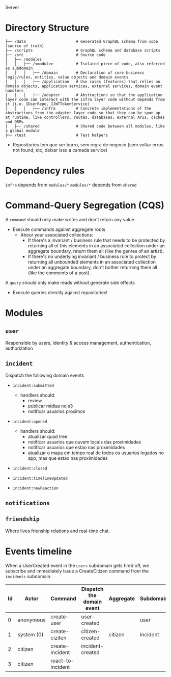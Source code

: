 Server

<!--
reference graphql+dataloader architecture (nao dar ctrl+c/ctrl+v): code ~/dev/_clones/rbaf-graphql-api
reference DDD repo architecture (nao dar ctrl+c/ctrl+v): code ~/dev/_clones/ddd-forum
  - quebrando em projetos/deploys diferentes: code ~/dev/metis/packages/_node-microservices-ddd
-->

# Directory Structure

```
├── /data                      # Generated GraphQL schema from code (source of truth)
├── /scripts                   # GraphQL schema and database scripts
├── /src                       # Source code
│   ├── /modules
│   │   ├── /<module>          # Isolated piece of code, also referred as subdomain
│   │   │   ├── /domain        # Declaration of core business logic/rules, entities, value objects and domain events
│   │   │   ├── /application   # Use cases (features) that relies on domain objects, application services, external services, domain event handlers
│   │   │   ├── /adapter       # Abstractions so that the application layer code can interact with the infra layer code without depends from it (i.e. IUserRepo, IJWTTokenService)
│   │   │   ├── /infra         # Concrete implementations of the abstractions from the adapter layer code so that they can be spun up at runtime, like controllers, routes, databases, external APIs, caches and ORMs
│   ├── /shared                # Shared code between all modules, like a global module
├── /test                      # Test helpers
```

- Repositories tem que ser burro, sem regra de negocio (sem voltar erros not found, etc, deixar isso a camada service)

# Dependency rules

`infra` depends from `modules/*`
`modules/*` depends from `shared`

# Command-Query Segregation (CQS)

A `command` should only make writes and don't return any value

- Execute commands against aggregate roots
  - Abour your associated collections:
    - If there's a invariant / business rule that needs to be protected by returning all of this elements in an associated collection under an aggregate boundary, return them all (like the genres of an artist).
    - If there's no underlying invariant / business rule to protect by returning all unbounded elements in an associated collection under an aggregate boundary, don't bother returning them all (like the comments of a post).

A `query` should only make reads without generate side effects

- Execute queries directly against repositories!

# Modules

## `user`

Responsible by users, identity & access management, authentication, authorization

## `incident`

Dispatch the following domain events

- `incident:submitted`

  - handlers should:
    - review
    - publicar midias no s3
    - notificar usuarios proximos

- `incident:opened`

  - handlers should:
    - atualizar quad tree
    - notificar usuarios que ouvem locais das proximidades
    - notificar usuarios que estao nas proximidades
    - atualizar o mapa em tempo real de todos os usuarios logados no app, mas que estao nas proximidades

- `incident:closed`

- `incident:timelineUpdated`

- `incident:newReaction`

## `notifications`

## `friendship`

Where lives frienship relations and real-time chat.

# Events timeline

When a UserCreated event in the `users` subdomain gets fired off, we subscribe and immediately issue a CreateCitizen command from the `incidents` subdomain.

| Id  | Actor      | Command           | Dispatch the domain event | Aggregate | Subdomain |
| --- | ---------- | ----------------- | ------------------------- | --------- | --------- |
| 0   | anonymous  | create-user       | user-created              |           | user      |
| 1   | system (0) | create-ciziten    | citizen-created           | citizen   | incident  |
| 2   | citizen    | create-incident   | incident-created          |           |           |
| 3   | citizen    | react-to-incident |                           |           |           |
